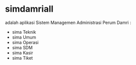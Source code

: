 # simdamriall
adalah aplikasi Sistem Managemen Administrasi Perum Damri :
- sima Teknik
- sima Umum
- sima Operasi
- sima SDM
- sima Kasir
- sima Tiket
